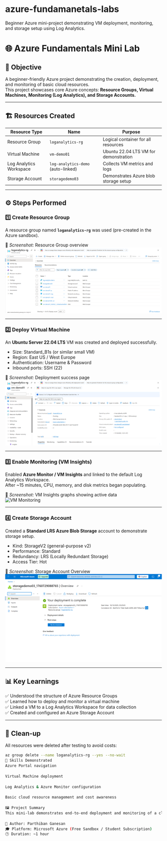# azure-fundamanetals-labs
Beginner Azure mini-project demonstrating VM deployment, monitoring, and storage setup using Log Analytics.
# 🌐 Azure Fundamentals Mini Lab

## 🎯 Objective
A beginner-friendly Azure project demonstrating the creation, deployment, and monitoring of basic cloud resources.  
This project showcases core Azure concepts: **Resource Groups, Virtual Machines, Monitoring (Log Analytics), and Storage Accounts.**

---

## 🏗️ Resources Created
| Resource Type | Name | Purpose |
|----------------|------|----------|
| Resource Group | `loganalytics-rg` | Logical container for all resources |
| Virtual Machine | `vm-demo01` | Ubuntu 22.04 LTS VM for demonstration |
| Log Analytics Workspace | `log-analytics-demo` (auto-linked) | Collects VM metrics and logs |
| Storage Account | `storagedemo03` | Demonstrates Azure blob storage setup |

---

## ⚙️ Steps Performed

### 1️⃣ Create Resource Group
A resource group named **`loganalytics-rg`** was used (pre-created in the Azure sandbox).

📸 *Screenshot:* Resource Group overview  
![Resource Group](screenshots/resource-group.png)

---

### 2️⃣ Deploy Virtual Machine
An **Ubuntu Server 22.04 LTS** VM was created and deployed successfully.

- Size: Standard_B1s (or similar small VM)
- Region: East US / West Europe
- Authentication: Username & Password  
- Inbound ports: SSH (22)

📸 *Screenshot:* Deployment success page  
![VM Deployment](screenshots/vm-deployment.png)

---

### 3️⃣ Enable Monitoring (VM Insights)
Enabled **Azure Monitor / VM Insights** and linked to the default Log Analytics Workspace.  
After ~15 minutes, CPU, memory, and disk metrics began populating.

📸 *Screenshot:* VM Insights graphs showing active data  
![VM Monitoring](screenshots/vm-insights.png)

---

### 4️⃣ Create Storage Account
Created a **Standard LRS Azure Blob Storage** account to demonstrate storage setup.

- Kind: StorageV2 (general-purpose v2)  
- Performance: Standard  
- Redundancy: LRS (Locally Redundant Storage)  
- Access Tier: Hot  

📸 *Screenshot:* Storage Account Overview  
![Storage Account](screenshots/storage-overview.png)

---

## 📊 Key Learnings
✅ Understood the structure of Azure Resource Groups  
✅ Learned how to deploy and monitor a virtual machine  
✅ Linked a VM to a Log Analytics Workspace for data collection  
✅ Created and configured an Azure Storage Account  

---

## 🧹 Clean-up
All resources were deleted after testing to avoid costs:
```bash
az group delete --name loganalytics-rg --yes --no-wait
🧠 Skills Demonstrated
Azure Portal navigation

Virtual Machine deployment

Log Analytics & Azure Monitor configuration

Basic cloud resource management and cost awareness

🖼️ Project Summary
This mini-lab demonstrates end-to-end deployment and monitoring of a cloud environment, ideal for AZ-900 or entry-level SOC/Cloud fundamentals portfolios.

📘 Author: Parthiban Ganesan
🎓 Platform: Microsoft Azure (Free Sandbox / Student Subscription)
🕒 Duration: ~1 hour
